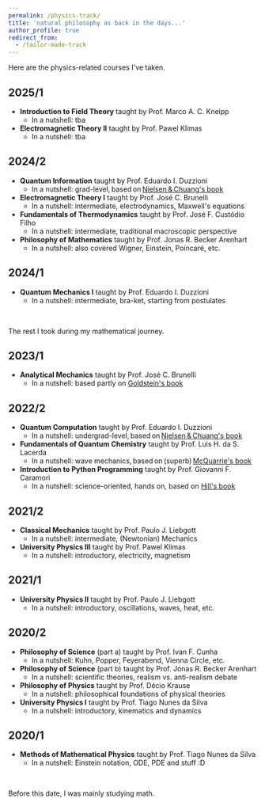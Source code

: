 ```yaml
---
permalink: /physics-track/
title: 'natural philosophy as back in the days...'
author_profile: true
redirect_from: 
  - /tailor-made-track
---
```


Here are the physics-related courses I've taken.

## 2025/1
- **Introduction to Field Theory** taught by Prof. Marco A. C. Kneipp  
  - In a nutshell: tba
- **Electromagnetic Theory II** taught by Prof. Pawel Klimas  
  - In a nutshell: tba

## 2024/2
- **Quantum Information** taught by Prof. Eduardo I. Duzzioni
  - In a nutshell: grad-level, based on [Nielsen & Chuang's book](https://books.google.com.br/books?id=aai-P4V9GJ8C&printsec=frontcover&hl=pt-BR#v=onepage&q&f=false)
- **Electromagnetic Theory I** taught by Prof. José C. Brunelli
  - In a nutshell: intermediate, electrodynamics, Maxwell's equations
- **Fundamentals of Thermodynamics** taught by Prof. José F. Custódio Filho  
  - In a nutshell: intermediate, traditional macroscopic perspective
- **Philosophy of Mathematics** taught by Prof. Jonas R. Becker Arenhart  
  - In a nutshell: also covered Wigner, Einstein, Poincaré, etc.

## 2024/1
- **Quantum Mechanics I** taught by Prof. Eduardo I. Duzzioni  
  - In a nutshell: intermediate, bra-ket, starting from postulates  

&nbsp;

The rest I took during my mathematical journey.

## 2023/1
- **Analytical Mechanics** taught by Prof. José C. Brunelli  
  - In a nutshell: based partly on [Goldstein's book](https://books.google.de/books?id=EE-wQgAACAAJ&hl=pt-BR&source=gbs_book_other_versions)

## 2022/2
- **Quantum Computation** taught by Prof. Eduardo I. Duzzioni  
  - In a nutshell: undergrad-level, based on [Nielsen & Chuang's book](https://books.google.com.br/books?id=aai-P4V9GJ8C&printsec=frontcover&hl=pt-BR#v=onepage&q&f=false)  
- **Fundamentals of Quantum Chemistry** taught by Prof. Luis H. da S. Lacerda  
  - In a nutshell: wave mechanics, based on (superb) [McQuarrie's book](https://books.google.com.br/books?id=zzxLTIljQB4C&printsec=frontcover&redir_esc=y#v=onepage&q&f=false)
- **Introduction to Python Programming** taught by Prof. Giovanni F. Caramori  
  - In a nutshell: science-oriented, hands on, based on [Hill's book](https://scipython.com/about/the-book/)

## 2021/2
- **Classical Mechanics** taught by Prof. Paulo J. Liebgott  
  - In a nutshell: intermediate, (Newtonian) Mechanics
- **University Physics III** taught by Prof. Pawel Klimas  
  - In a nutshell: introductory, electricity, magnetism

## 2021/1
- **University Physics II** taught by Prof. Paulo J. Liebgott  
  - In a nutshell: introductory, oscillations, waves, heat, etc.

## 2020/2
- **Philosophy of Science** (part a) taught by Prof. Ivan F. Cunha  
  - In a nutshell: Kuhn, Popper, Feyerabend, Vienna Circle, etc.
- **Philosophy of Science** (part b) taught by Prof. Jonas R. Becker Arenhart  
  - In a nutshell: scientific theories, realism vs. anti-realism debate
- **Philosophy of Physics** taught by Prof. Décio Krause  
  - In a nutshell: philosophical foundations of physical theories
- **University Physics I** taught by Prof. Tiago Nunes da Silva   
  - In a nutshell: introductory, kinematics and dynamics

## 2020/1
- **Methods of Mathematical Physics** taught by Prof. Tiago Nunes da Silva  
  - In a nutshell: Einstein notation, ODE, PDE and stuff :D


&nbsp;

Before this date, I was mainly studying math.
